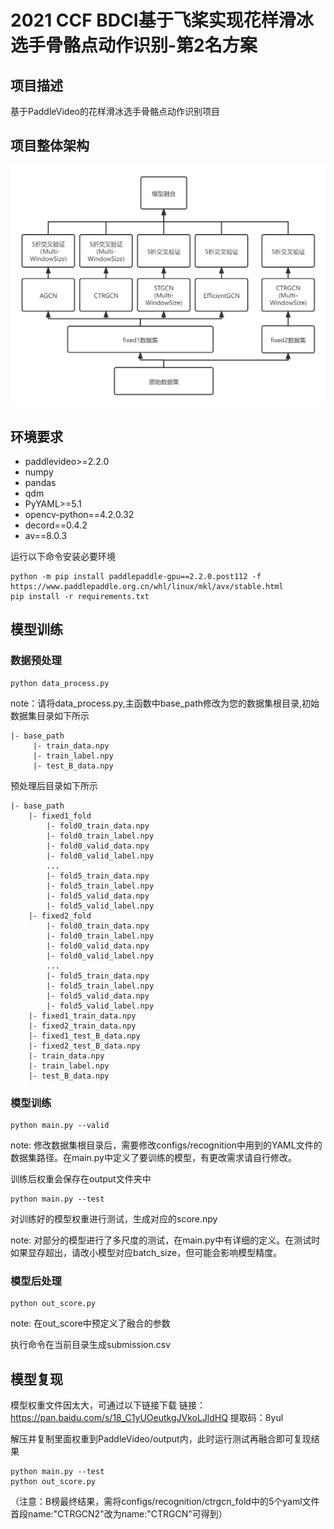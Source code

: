 # 2021 CCF BDCI基于飞桨实现花样滑冰选手骨骼点动作识别-第2名方案

## 项目描述
基于PaddleVideo的花样滑冰选手骨骼点动作识别项目

## 项目整体架构
![alt 项目整体架构](structure.png)

## 环境要求
* paddlevideo>=2.2.0
* numpy
* pandas
* qdm
* PyYAML>=5.1
* opencv-python==4.2.0.32
* decord==0.4.2
* av==8.0.3

运行以下命令安装必要环境
```
python -m pip install paddlepaddle-gpu==2.2.0.post112 -f https://www.paddlepaddle.org.cn/whl/linux/mkl/avx/stable.html
pip install -r requirements.txt
```


## 模型训练

### 数据预处理


```
python data_process.py
```
note：请将data_process.py,主函数中base_path修改为您的数据集根目录,初始数据集目录如下所示    
```
|- base_path
     |- train_data.npy
     |- train_label.npy
     |- test_B_data.npy     
```
预处理后目录如下所示
```
|- base_path
    |- fixed1_fold
        |- fold0_train_data.npy
        |- fold0_train_label.npy
        |- fold0_valid_data.npy
        |- fold0_valid_label.npy
        ...
        |- fold5_train_data.npy
        |- fold5_train_label.npy
        |- fold5_valid_data.npy
        |- fold5_valid_label.npy
    |- fixed2_fold
        |- fold0_train_data.npy
        |- fold0_train_label.npy
        |- fold0_valid_data.npy
        |- fold0_valid_label.npy
        ...
        |- fold5_train_data.npy
        |- fold5_train_label.npy
        |- fold5_valid_data.npy
        |- fold5_valid_label.npy
    |- fixed1_train_data.npy
    |- fixed2_train_data.npy
    |- fixed1_test_B_data.npy       
    |- fixed2_test_B_data.npy       
    |- train_data.npy
    |- train_label.npy
    |- test_B_data.npy     
```

### 模型训练
```
python main.py --valid 
```
note: 修改数据集根目录后，需要修改configs/recognition中用到的YAML文件的数据集路径。在main.py中定义了要训练的模型，有更改需求请自行修改。

训练后权重会保存在output文件夹中
```
python main.py --test
```
对训练好的模型权重进行测试，生成对应的score.npy

note: 对部分的模型进行了多尺度的测试，在main.py中有详细的定义。在测试时如果显存超出，请改小模型对应batch_size，但可能会影响模型精度。


### 模型后处理
```
python out_score.py
```
note: 在out_score中预定义了融合的参数

执行命令在当前目录生成submission.csv

## 模型复现

模型权重文件因太大，可通过以下链接下载
链接：https://pan.baidu.com/s/18_C1yUOeutkgJVkoLJldHQ 提取码：8yul

解压并复制里面权重到PaddleVideo/output内，此时运行测试再融合即可复现结果

```
python main.py --test
python out_score.py
```

（注意：B榜最终结果，需将configs/recognition/ctrgcn_fold中的5个yaml文件首段name:"CTRGCN2"改为name:"CTRGCN"可得到）